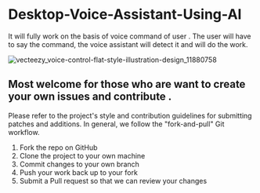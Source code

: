 # Desktop-Voice-Assistant-Using-AI
It will fully work on the basis of voice command of user . The user will have to say the command, the voice assistant will detect it and will do the work.

![vecteezy_voice-control-flat-style-illustration-design_11880758](https://user-images.githubusercontent.com/47917577/208126986-b9fb9a65-8cc7-4ee5-8272-8840203d1364.jpg)

## Most welcome for those who are want to create your own issues and contribute .

Please refer to the project's style and contribution guidelines for submitting patches and additions. In general, we follow the "fork-and-pull" Git workflow.
1. Fork the repo on GitHub
2. Clone the project to your own machine
3. Commit changes to your own branch
4. Push your work back up to your fork
5. Submit a Pull request so that we can review your changes

